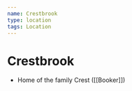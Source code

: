 ```yaml
---
name: Crestbrook
type: location
tags: Location
---
```


# Crestbrook 
- Home of the family Crest ([[Booker]])